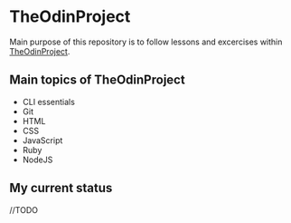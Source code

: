 # TheOdinProject

Main purpose of this repository is to follow lessons and excercises within [TheOdinProject](https://www.theodinproject.com/).

## Main topics of TheOdinProject

- CLI essentials
- Git
- HTML
- CSS
- JavaScript
- Ruby
- NodeJS

## My current status

//TODO